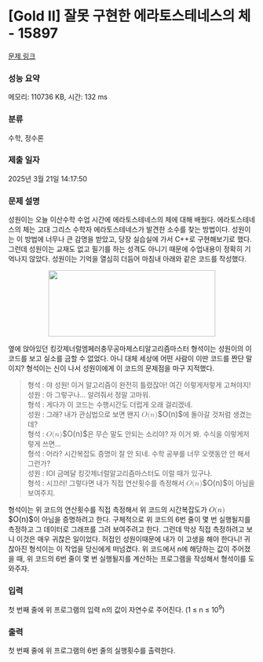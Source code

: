 # [Gold II] 잘못 구현한 에라토스테네스의 체 - 15897 

[문제 링크](https://www.acmicpc.net/problem/15897) 

### 성능 요약

메모리: 110736 KB, 시간: 132 ms

### 분류

수학, 정수론

### 제출 일자

2025년 3월 21일 14:17:50

### 문제 설명

<p>성원이는 오늘 이산수학 수업 시간에 에라토스테네스의 체에 대해 배웠다. 에라토스테네스의 체는 고대 그리스 수학자 에라토스테네스가 발견한 소수를 찾는 방법이다. 성원이는 이 방법에 너무나 큰 감명을 받았고, 당장 실습실에 가서 C++로 구현해보기로 했다. 그런데 성원이는 교재도 없고 필기를 하는 성격도 아니기 때문에 수업내용이 정확히 기억나지 않았다. 성원이는 기억을 열심히 더듬어 마침내 아래와 같은 코드를 작성했다.</p>

<p style="text-align: center;"><img alt="" src="https://upload.acmicpc.net/e3f61892-1308-4a56-b3f7-eafe8fc94403/-/preview/" style="width: 340px; height: 135px;"></p>

<p>옆에 앉아있던 킹갓제너럴엠페러충무공마제스티알고리즘마스터 형석이는 성원이의 이 코드를 보고 실소를 금할 수 없었다. 아니 대체 세상에 어떤 사람이 이딴 코드를 짠단 말이지? 형석이는 신이 나서 성원이에게 이 코드의 문제점을 마구 지적했다.</p>

<blockquote>
<p>형석 : 야 성원! 이거 알고리즘이 완전히 틀렸잖아! 여긴 이렇게저렇게 고쳐야지!<br>
성원 : 아 그렇구나... 알려줘서 정말 고마워.<br>
형석 : 게다가 이 코드는 수행시간도 더럽게 오래 걸리겠네.<br>
성원 : 그래? 내가 관심법으로 보면 왠지 <mjx-container class="MathJax" jax="CHTML" style="font-size: 109%; position: relative;"><mjx-math class="MJX-TEX" aria-hidden="true"><mjx-mi class="mjx-i"><mjx-c class="mjx-c1D442 TEX-I"></mjx-c></mjx-mi><mjx-mo class="mjx-n"><mjx-c class="mjx-c28"></mjx-c></mjx-mo><mjx-mi class="mjx-i"><mjx-c class="mjx-c1D45B TEX-I"></mjx-c></mjx-mi><mjx-mo class="mjx-n"><mjx-c class="mjx-c29"></mjx-c></mjx-mo></mjx-math><mjx-assistive-mml unselectable="on" display="inline"><math xmlns="http://www.w3.org/1998/Math/MathML"><mi>O</mi><mo stretchy="false">(</mo><mi>n</mi><mo stretchy="false">)</mo></math></mjx-assistive-mml><span aria-hidden="true" class="no-mathjax mjx-copytext">$O(n)$</span></mjx-container>에 돌아갈 것처럼 생겼는데?<br>
형석 : <mjx-container class="MathJax" jax="CHTML" style="font-size: 109%; position: relative;"><mjx-math class="MJX-TEX" aria-hidden="true"><mjx-mi class="mjx-i"><mjx-c class="mjx-c1D442 TEX-I"></mjx-c></mjx-mi><mjx-mo class="mjx-n"><mjx-c class="mjx-c28"></mjx-c></mjx-mo><mjx-mi class="mjx-i"><mjx-c class="mjx-c1D45B TEX-I"></mjx-c></mjx-mi><mjx-mo class="mjx-n"><mjx-c class="mjx-c29"></mjx-c></mjx-mo></mjx-math><mjx-assistive-mml unselectable="on" display="inline"><math xmlns="http://www.w3.org/1998/Math/MathML"><mi>O</mi><mo stretchy="false">(</mo><mi>n</mi><mo stretchy="false">)</mo></math></mjx-assistive-mml><span aria-hidden="true" class="no-mathjax mjx-copytext">$O(n)$</span></mjx-container>은 무슨 말도 안되는 소리야? 자 이거 봐. 수식을 이렇게저렇게 쓰면...<br>
형석 : 어라? 시간복잡도 증명이 잘 안 되네. 수학 공부를 너무 오랫동안 안 해서 그런가?<br>
성원 : IOI 금메달 킹갓제너럴알고리즘마스터도 이럴 때가 있구나.<br>
형석 : 시끄러! 그렇다면 내가 직접 연산횟수를 측정해서 <mjx-container class="MathJax" jax="CHTML" style="font-size: 109%; position: relative;"><mjx-math class="MJX-TEX" aria-hidden="true"><mjx-mi class="mjx-i"><mjx-c class="mjx-c1D442 TEX-I"></mjx-c></mjx-mi><mjx-mo class="mjx-n"><mjx-c class="mjx-c28"></mjx-c></mjx-mo><mjx-mi class="mjx-i"><mjx-c class="mjx-c1D45B TEX-I"></mjx-c></mjx-mi><mjx-mo class="mjx-n"><mjx-c class="mjx-c29"></mjx-c></mjx-mo></mjx-math><mjx-assistive-mml unselectable="on" display="inline"><math xmlns="http://www.w3.org/1998/Math/MathML"><mi>O</mi><mo stretchy="false">(</mo><mi>n</mi><mo stretchy="false">)</mo></math></mjx-assistive-mml><span aria-hidden="true" class="no-mathjax mjx-copytext">$O(n)$</span></mjx-container>이 아님을 보여주지.</p>
</blockquote>

<p>형석이는 위 코드의 연산횟수를 직접 측정해서 위 코드의 시간복잡도가 <mjx-container class="MathJax" jax="CHTML" style="font-size: 109%; position: relative;"><mjx-math class="MJX-TEX" aria-hidden="true"><mjx-mi class="mjx-i"><mjx-c class="mjx-c1D442 TEX-I"></mjx-c></mjx-mi><mjx-mo class="mjx-n"><mjx-c class="mjx-c28"></mjx-c></mjx-mo><mjx-mi class="mjx-i"><mjx-c class="mjx-c1D45B TEX-I"></mjx-c></mjx-mi><mjx-mo class="mjx-n"><mjx-c class="mjx-c29"></mjx-c></mjx-mo></mjx-math><mjx-assistive-mml unselectable="on" display="inline"><math xmlns="http://www.w3.org/1998/Math/MathML"><mi>O</mi><mo stretchy="false">(</mo><mi>n</mi><mo stretchy="false">)</mo></math></mjx-assistive-mml><span aria-hidden="true" class="no-mathjax mjx-copytext">$O(n)$</span></mjx-container>이 아님을 증명하려고 한다. 구체적으로 위 코드의 6번 줄이 몇 번 실행될지를 측정하고 그 데이터로 그래프를 그려 보여주려고 한다. 그런데 막상 직접 측정하려고 보니 이것은 매우 귀찮은 일이었다. 허접인 성원이때문에 내가 이 고생을 해야 한다니! 귀찮아진 형석이는 이 작업을 당신에게 떠넘겼다. 위 코드에서 n에 해당하는 값이 주어졌을 때, 위 코드의 6번 줄이 몇 번 실행될지를 계산하는 프로그램을 작성해서 형석이를 도와주자.</p>

### 입력 

 <p>첫 번째 줄에 위 프로그램의 입력 n의 값이 자연수로 주어진다. (1 ≤ n ≤ 10<sup>9</sup>)</p>

### 출력 

 <p>첫 번째 줄에 위 프로그램의 6번 줄의 실행횟수를 출력한다.</p>

